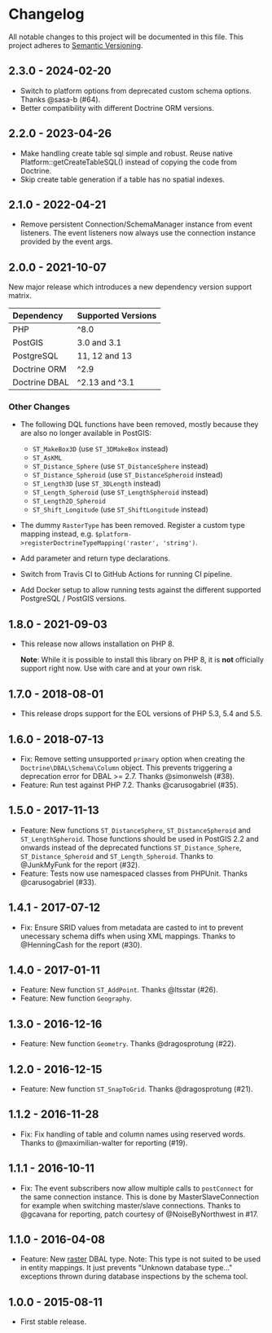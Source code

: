 Changelog
=========

All notable changes to this project will be documented in this file.
This project adheres to [Semantic Versioning](https://semver.org).

2.3.0 - 2024-02-20
------------------

* Switch to platform options from deprecated custom schema options.
  Thanks @sasa-b (#64).
* Better compatibility with different Doctrine ORM versions.

2.2.0 - 2023-04-26
------------------

* Make handling create table sql simple and robust. Reuse native
  Platform::getCreateTableSQL() instead of copying the code from Doctrine.
* Skip create table generation if a table has no spatial indexes.

2.1.0 - 2022-04-21
------------------

* Remove persistent Connection/SchemaManager instance from event listeners.
  The event listeners now always use the connection instance provided by the
  event args.

2.0.0 - 2021-10-07
--

New major release which introduces a new dependency version support matrix.

| Dependency    | Supported Versions  |
|:--------------|:--------------------|
| PHP           | ^8.0                |
| PostGIS       | 3.0 and 3.1         |
| PostgreSQL    | 11, 12 and 13       |
| Doctrine ORM  | ^2.9                |
| Doctrine DBAL | ^2.13 and ^3.1      |

### Other Changes

* The following DQL functions have been removed, mostly because they are also no
  longer available in PostGIS:

  * `ST_MakeBox3D` (use `ST_3DMakeBox` instead)
  * `ST_AsKML`
  * `ST_Distance_Sphere` (use `ST_DistanceSphere` instead)
  * `ST_Distance_Spheroid` (use `ST_DistanceSpheroid` instead)
  * `ST_Length3D` (use `ST_3DLength` instead)
  * `ST_Length_Spheroid` (use `ST_LengthSpheroid` instead)
  * `ST_Length2D_Spheroid`
  * `ST_Shift_Longitude` (use `ST_ShiftLongitude` instead)
* The dummy `RasterType` has been removed. Register a custom type mapping
  instead, e.g. `$platform->registerDoctrineTypeMapping('raster', 'string')`.
* Add parameter and return type declarations.
* Switch from Travis CI to GitHub Actions for running CI pipeline.
* Add Docker setup to allow running tests against the different supported
  PostgreSQL / PostGIS versions.

1.8.0 - 2021-09-03
------------------

* This release now allows installation on PHP 8.

  **Note**: While it is possible to install this library on
  PHP 8, it is **not** officially support right now. Use with care and at your
  own risk.

1.7.0 - 2018-08-01
------------------

  * This release drops support for the EOL versions of PHP 5.3, 5.4 and 5.5.

1.6.0 - 2018-07-13
------------------

  * Fix: Remove setting unsupported `primary` option when creating the
    `Doctrine\DBAL\Schema\Column` object. This prevents triggering a deprecation
    error for DBAL >= 2.7. Thanks @simonwelsh (#38).
  * Feature: Run test against PHP 7.2. Thanks @carusogabriel (#35).

1.5.0 - 2017-11-13
------------------

  * Feature: New functions `ST_DistanceSphere`, `ST_DistanceSpheroid` and
    `ST_LengthSpheroid`. Those functions should be used in PostGIS 2.2 and
    onwards instead of the deprecated functions `ST_Distance_Sphere`,
    `ST_Distance_Spheroid` and  `ST_Length_Spheroid`. Thanks to @JunkMyFunk for
    the report (#32).
  * Feature: Tests now use namespaced classes from PHPUnit.
    Thanks @carusogabriel (#33).

1.4.1 - 2017-07-12
------------------

  * Fix: Ensure SRID values from metadata are casted to int to prevent
    unecessary schema diffs when using XML mappings. Thanks to @HenningCash for
    the report (#30).

1.4.0 - 2017-01-11
------------------

  * Feature: New function `ST_AddPoint`. Thanks @ltsstar (#26).
  * Feature: New function `Geography`.

1.3.0 - 2016-12-16
------------------

  * Feature: New function `Geometry`. Thanks @dragosprotung (#22).

1.2.0 - 2016-12-15
------------------

  * Feature: New function `ST_SnapToGrid`. Thanks @dragosprotung (#21).

1.1.2 - 2016-11-28
------------------

  * Fix: Fix handling of table and column names using reserved words. Thanks to
    @maximilian-walter for reporting (#19).

1.1.1 - 2016-10-11
------------------

  * Fix: The event subscribers now allow multiple calls to `postConnect` for the
    same connection instance. This is done by MasterSlaveConnection for example
    when switching master/slave connections. Thanks to @gcavana for reporting,
    patch courtesy of @NoiseByNorthwest in #17.

1.1.0 - 2016-04-08
------------------

  * Feature: New [raster](https://postgis.net/docs/raster.html) DBAL type.
    Note: This type is not suited to be used in entity mappings.
    It just prevents "Unknown database type..." exceptions thrown during
    database inspections by the schema tool.

1.0.0 - 2015-08-11
------------------

  * First stable release.
